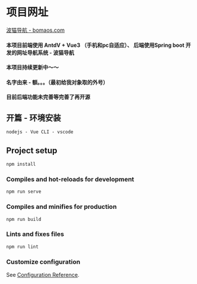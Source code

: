 # 项目网址
[波猫导航 - bomaos.com](https://bomaos.com)

#### 本项目前端使用 AntdV + Vue3 （手机和pc自适应）、 后端使用Spring boot 开发的网址导航系统 - 波猫导航
#### 本项目持续更新中～～

#### 名字由来 - 额。。。（最初给我对象取的外号）
#### 目前后端功能未完善等完善了再开源


## 开篇 - 环境安装
```
nodejs - Vue CLI - vscode
```

## Project setup
```
npm install
```

### Compiles and hot-reloads for development
```
npm run serve
```

### Compiles and minifies for production
```
npm run build
```

### Lints and fixes files
```
npm run lint
```

### Customize configuration
See [Configuration Reference](https://cli.vuejs.org/config/).
